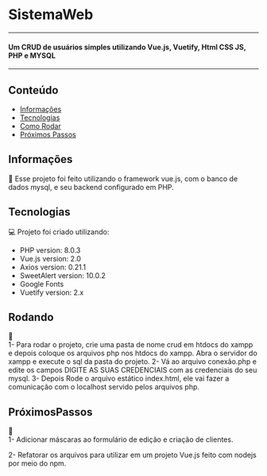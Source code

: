 
# SistemaWeb
<hr></hr>
<h4>Um CRUD de usuários simples utilizando Vue.js, Vuetify, Html CSS JS, PHP e MYSQL</h4>
<hr></hr>

## Conteúdo
* [Informações](#informações)
* [Tecnologias](#tecnologias)
* [Como Rodar](#Rodando)
* [Próximos Passos](#PróximosPassos )


## Informações
:green_book:
Esse projeto foi feito utilizando o framework vue.js, com o banco de dados mysql,
e seu backend configurado em PHP. 

## Tecnologias

:computer: Projeto foi criado utilizando:
* PHP version: 8.0.3
* Vue.js version: 2.0
* Axios version: 0.21.1
* SweetAlert version: 10.0.2
* Google Fonts
* Vuetify version: 2.x


## Rodando
:ferris_wheel:<br>
1- Para rodar o projeto, crie uma pasta de nome crud em htdocs do xampp e depois
coloque os arquivos php nos htdocs do xampp. Abra o servidor do xampp e
execute o sql da pasta do projeto. 
2- Vá ao arquivo conexão.php e edite os campos DIGITE AS SUAS CREDENCIAIS 
com as credenciais do seu mysql.
3- Depois Rode o arquivo estático index.html, ele vai fazer a comunicação com o localhost
servido pelos arquivos php. 



## PróximosPassos 
:bug:<br>
1- Adicionar máscaras ao formulário de edição e criação de clientes.<br>

2- Refatorar os arquivos para utilizar em um projeto Vue.js feito com
nodejs por meio do npm.



 
